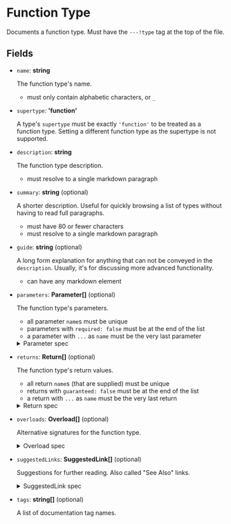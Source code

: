 # Function Type

Documents a function type.
Must have the `---!type` tag at the top of the file.


## Fields

- `name`: **string**
  
  The function type's name.
  - must only contain alphabetic characters, or `_`

- `supertype`: **'function'**

  A type's `supertype` must be exactly `'function'` to be treated as a function type.
  Setting a different function type as the supertype is not supported.
 
- `description`: **string**
  
  The function type description.
  - must resolve to a single markdown paragraph

- `summary`: **string** (optional)

  A shorter description.
  Useful for quickly browsing a list of types without having to read full paragraphs.
  - must have 80 or fewer characters
  - must resolve to a single markdown paragraph

- `guide`: **string** (optional)

  A long form explanation for anything that can not be conveyed in the `description`.
  Usually, it's for discussing more advanced functionality.
  - can have any markdown element

- `parameters`: **Parameter[]** (optional)

  The function type's parameters.

  - all parameter `name`s must be unique
  - parameters with `required: false` must be at the end of the list
  - a parameter with `...` as `name` must be the very last parameter

  <details>
    <summary> Parameter spec </summary>

  ### Parameter

  - `name`: **string**
    
    The parameter's name.

    - must be a valid parameter name (a lua binding name but with no `.` unless it's `...`)

  - `type`: **string[]**

    The parameter's type(s), represented as a list to denote Union types.
    A parameter that can take either `Card` or `Group` would have `type: [ Card, Group ]`.
 
    - must not be empty
    - all members must be unique

  - `required`: **boolean** (optional)

    Whether a parameter is required.
    This defaults to `true` in the loader script, meaning if it's omitted, the parameter is considered required.

  - `defaultValue`: **number | string | boolean** (optional)

    The parameter's default value.
    If it's a string, it is treated as a lua expression to allow setting constants as `defaultValue`.
    This means `"5"` and `5` would be equivalent. If an actual lua string is needed, they should be quoted again `'"5"'`.

    - must not be a lua keyword, except for "nil"

  - `description`: **string**
    
    The parameter's description.
    - must resolve to a single markdown paragraph
  
  - `summary`: **string** (optional)
  
    A shorter description.
    Useful for quickly browsing a list of parameters without having to read full paragraphs.
    - must have 80 or fewer characters
    - must resolve to a single markdown paragraph
  
  - `guide`: **string** (optional)
  
    A long form explanation for anything that can not be conveyed in the `description`.
    *Currently unused for parameters.*

  </details>

- `returns`: **Return[]** (optional)

  The function type's return values.

  - all return `name`s (that are supplied) must be unique
  - returns with `guaranteed: false` must be at the end of the list
  - a return with `...` as `name` must be the very last return

  <details>
    <summary> Return spec </summary>

  ### Return

  - `name`: **string** (optional)
    
    The return's name.
    Returns are not really named in lua, but a name can be optionally documented for easier discussion.
    
    - follows the same rules as `parameter` names for simplicity

  - `type`: **string[]**

    The return's type(s), represented as a list to denote Union types.
    A return that can either be `Card` or `Group` would have `type: [ Card, Group ]`.
 
    - must not be empty
    - all members must be unique

  - `guaranteed`: **boolean** (optional)

    Whether a return is guaranteed to be... returned.
    This defaults to `true` in the loader script, meaning if it's omitted, the return is considered guaranteed.

  - `description`: **string**
    
    The return's description.
    - must resolve to a single markdown paragraph
  
  - `summary`: **string** (optional)
  
    A shorter description.
    Useful for quickly browsing a list of returns without having to read full paragraphs.
    - must have 80 or fewer characters
    - must resolve to a single markdown paragraph
  
  - `guide`: **string** (optional)
  
    A long form explanation for anything that can not be conveyed in the `description`.
    *Currently unused for returns.*

  </details>

- `overloads`: **Overload[]** (optional)

  Alternative signatures for the function type.
  
  <details>
    <summary> Overload spec </summary>

  ### Overload

  - `parameters`: **Parameter[]** (optional)
    
    The overload signature's parameters.
    See [**Parameter** spec](#parameter)

    - all parameter `name`s must be unique
    - parameters with `required: false` must be at the end of the list
    - a parameter with `...` as `name` must be the very last parameter

  - `returns`: **Return[]** (optional)
    The overload signature's return values.
    See [**Return** spec](#return)
    
    - all return `name`s (that are supplied) must be unique
    - returns with `guaranteed: false` must be at the end of the list
    - a return with `...` as `name` must be the very last return

  - `description`: **string**
    
    The overload's description.
    - must resolve to a single markdown paragraph
  
  - `summary`: **string** (optional)
  
    A shorter description.
    Useful for quickly browsing a list of overload without having to read full paragraphs.
    - must have 80 or fewer characters
    - must resolve to a single markdown paragraph
  
  - `guide`: **string** (optional)
  
    A long form explanation for anything that can not be conveyed in the `description`.
    Usually, it's for discussing more advanced functionality.
    - can have any markdown element

  </details>

- `suggestedLinks`: **SuggestedLink[]** (optional)

  Suggestions for further reading. Also called "See Also" links.

  <details>
    <summary> SuggestedLink spec </summary>

  ### SuggestedLink

  - `name`: **string**
    
    A name for the link.

  - `link`: **string**

    The URL.

  - `message`: **string** (optional)

    An attached message, usually explaining why the link is suggested.

    - must resolve to a markdown paragraph

  </details>


- `tags`: **string[]** (optional)

  A list of documentation tag names.
